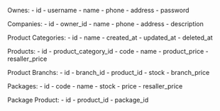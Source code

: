 Ownes:
    - id
    - username
    - name
    - phone
    - address
    - password

Companies:
    - id
    - owner_id
    - name
    - phone
    - address
    - description

Product Categories:
    - id
    - name
    - created_at
    - updated_at
    - deleted_at

Products:
    - id
    - product_category_id
    - code
    - name
    - product_price
    - resaller_price

Product Branchs:
    - id
    - branch_id
    - product_id
    - stock
    - branch_price

Packages:
    - id
    - code
    - name
    - stock
    - price
    - resaller_price

Package Product:
    - id
    - product_id
    - package_id

